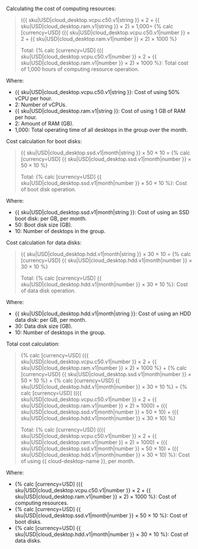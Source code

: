 Calculating the cost of computing resources:

> ({{ sku|USD|cloud_desktop.vcpu.c50.v1|string }} × 2 + {{ sku|USD|cloud_desktop.ram.v1|string }} × 2) × 1,000= {% calc [currency=USD] ({{ sku|USD|cloud_desktop.vcpu.c50.v1|number }} × 2 + {{ sku|USD|cloud_desktop.ram.v1|number }} × 2) × 1000 %}
>
> Total: {% calc [currency=USD] ({{ sku|USD|cloud_desktop.vcpu.c50.v1|number }} × 2 + {{ sku|USD|cloud_desktop.ram.v1|number }} × 2) × 1000 %}: Total cost of 1,000 hours of computing resource operation.

Where:
* {{ sku|USD|cloud_desktop.vcpu.c50.v1|string }}: Cost of using 50% vCPU per hour.
* 2: Number of vCPUs.
* {{ sku|USD|cloud_desktop.ram.v1|string }}: Cost of using 1 GB of RAM per hour.
* 2: Amount of RAM (GB).
* 1,000: Total operating time of all desktops in the group over the month.

Cost calculation for boot disks:

> {{ sku|USD|cloud_desktop.ssd.v1|month|string }} × 50 × 10 = {% calc [currency=USD] {{ sku|USD|cloud_desktop.ssd.v1|month|number }} × 50 × 10 %}
>
> Total: {% calc [currency=USD] {{ sku|USD|cloud_desktop.ssd.v1|month|number }} × 50 × 10 %}: Cost of boot disk operation.

Where:
* {{ sku|USD|cloud_desktop.ssd.v1|month|string }}: Cost of using an SSD boot disk: per GB, per month.
* 50: Boot disk size (GB).
* 10: Number of desktops in the group.

Cost calculation for data disks:

> {{ sku|USD|cloud_desktop.hdd.v1|month|string }} × 30 × 10 = {% calc [currency=USD] {{ sku|USD|cloud_desktop.hdd.v1|month|number }} × 30 × 10 %}
>
> Total: {% calc [currency=USD] {{ sku|USD|cloud_desktop.hdd.v1|month|number }} × 30 × 10 %}: Cost of data disk operation.

Where:
* {{ sku|USD|cloud_desktop.hdd.v1|month|string }}: Cost of using an HDD data disk: per GB, per month.
* 30: Data disk size (GB).
* 10: Number of desktops in the group.

Total cost calculation:

> {% calc [currency=USD] ({{ sku|USD|cloud_desktop.vcpu.c50.v1|number }} × 2 + {{ sku|USD|cloud_desktop.ram.v1|number }} × 2) × 1000 %} + {% calc [currency=USD] {{ sku|USD|cloud_desktop.ssd.v1|month|number }} × 50 × 10 %} + {% calc [currency=USD] {{ sku|USD|cloud_desktop.hdd.v1|month|number }} × 30 × 10 %} = {% calc [currency=USD] (({{ sku|USD|cloud_desktop.vcpu.c50.v1|number }} × 2 + {{ sku|USD|cloud_desktop.ram.v1|number }} × 2) × 1000) + ({{ sku|USD|cloud_desktop.ssd.v1|month|number }} × 50 × 10) + ({{ sku|USD|cloud_desktop.hdd.v1|month|number }} × 30 × 10) %}
>
> Total: {% calc [currency=USD] (({{ sku|USD|cloud_desktop.vcpu.c50.v1|number }} × 2 + {{ sku|USD|cloud_desktop.ram.v1|number }} × 2) × 1000) + ({{ sku|USD|cloud_desktop.ssd.v1|month|number }} × 50 × 10) + ({{ sku|USD|cloud_desktop.hdd.v1|month|number }} × 30 × 10) %}: Cost of using {{ cloud-desktop-name }}, per month.

Where:
* {% calc [currency=USD] ({{ sku|USD|cloud_desktop.vcpu.c50.v1|number }} × 2 + {{ sku|USD|cloud_desktop.ram.v1|number }} × 2) × 1000 %}: Cost of computing resources.
* {% calc [currency=USD] {{ sku|USD|cloud_desktop.ssd.v1|month|number }} × 50 × 10 %}: Cost of boot disks.
* {% calc [currency=USD] {{ sku|USD|cloud_desktop.hdd.v1|month|number }} × 30 × 10 %}: Cost of data disks.